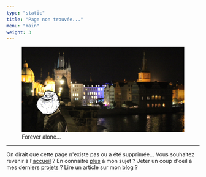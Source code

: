 ```yaml
---
type: "static"
title: "Page non trouvée..."
menu: "main"
weight: 3
---
```


<figure>
  <img src="/assets/img/404.jpg" alt="Erreur 404" class="BorderedImg">
  <figcaption>Forever alone...</figcaption>
</figure>

<hr>

<p>On dirait que cette page n'existe pas ou a été supprimée... Vous souhaitez revenir à l'<a href="/">accueil</a> ? En connaître <a href="/a-propos/">plus</a> à mon sujet ? Jeter un coup d'oeil à mes derniers <a href="/projets/">projets</a> ? Lire un article sur mon <a href="/articles/">blog</a> ?
